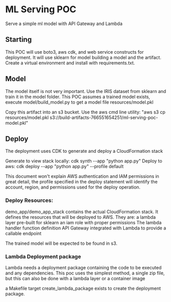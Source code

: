 # ML Serving POC

Serve a simple ml model with API Gateway and Lambda

## Starting

This POC will use boto3, aws cdk, and web service constructs for deployment.
It will use sklearn for model building a model and the artifact.
Create a virtual environment and install with requirements.txt.

## Model

The model itself is not very important.
Use the IRIS dataset from sklearn and train it in the model folder.
This POC assumes a trained model exists, execute model/build_model.py
to get a model file resources/model.pkl

Copy this artifact into an s3 bucket.
Use the aws cmd line utility:
"aws s3 cp resources/model.pkl s3://build-artifacts-766551654251/ml-serving-poc-model.pkl"

## Deploy

The deployment uses CDK to generate and deploy a CloudFormation stack

Generate to view stack locally: cdk synth --app "python app.py"
Deploy to aws: cdk deploy --app "python app.py" --profile default

This document won't explain AWS authentication and IAM permissions in great detail,
the profile specified in the deploy statement will identify the account, region, and permissions used for the deploy operation.

### Deploy Resources:

demo_app/demo_app_stack contains the actual CloudFormation stack.
It defines the resources that will be deployed to AWS.
They are:
a lambda layer pre-built for sklearn
an iam role with proper permissions
The lambda handler function definition
API Gateway integrated with Lambda to provide a callable endpoint

The trained model will be expected to be found in s3.

### Lambda Deployment package

Lambda needs a deployment package containing the code to be executed and any dependencies.
This poc uses the simplest method, a single zip file, but this can also be done with
a lambda layer
or a container image

a Makefile target create_lambda_package exists to create the deployment package.
